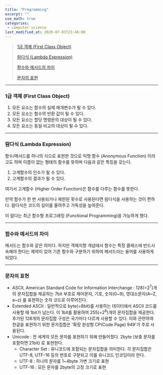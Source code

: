 ```yaml
---
title: "Programming"
excerpt: ""
use_math: true
categories:
 - computer science
last_modified_at: 2020-07-03T23:46:00
---
```


> [1급 객체 (First Class Object)](#1급-객체-first-class-object)
>
> [람다식 (Lambda Expression)](#람다식-lambda-expression)
>
> [함수와 메서드의 차이](#함수와-메서드의-차이)
>
> [문자의 표현](#문자의-표현)

---

### 1급 객체 (First Class Object)

1. 모든 요소는 함수의 실제 매개변수가 될 수 있다.
2. 모든 요소는 함수의 반환 값이 될 수 있다.
3. 모든 요소는 할당 명령문의 대상이 될 수 있다.
4. 모든 요소는 동일 비교의 대상이 될 수 있다.

---

### 람다식 (Lambda Expression)

함수/메서드를 하나의 식으로 표현한 것으로 익명 함수 (Anonymous Function) 이라고도 하며 이름이 없는 형태의 함수를 뜻하며 다음과 같은 특징을 갖는다.

1. 고계함수의 인수가 될 수 있다.
2. 고계함수의 결과가 될 수 있다.

여기서 고계함수 (Higher Order Function)은 함수를 다루는 함수를 뜻한다.

만약 함수가 한 번 사용되거나 제한된 횟수로 사용된다면 람다식을 사용하는 것이 편하다. 람다식은 코드의 길이를 줄여주고 가독성을 높여준다.

이 람다는 최근 함수형 프로그래밍 (Functional Programming)을 가능하게 했다.

---

### 함수와 메서드의 차이

메서드는 함수와 같은 의미다. 하지만 객체지향 개념에서 함수는 특정 클래스에 반드시 속해야 한다는 제약이 있어 기존 함수와 구분하기 위하여 메서드라는 용어를 사용하게 되었다.

---

### 문자의 표현

- ASCII, American Standard Code for Information Interchange : 128(=$2^7$)개의 문자집합을 제공하는 7bit 부호로 제어문자, 기호, 숫자(0~9), 영대소문자(A~Z, a~z) 를 표현하는 숫자 코드로 이루어진다.
- Extended ASCII : 일반적으로 byte(=8bit)를 사용하는 데이터에서 ASCII 코드를 사용할 때 1bit가 남는다. 이 1bit를 활용하여 255(=$2^8$)개의 문자집합을 제공한다. 추가된 128개의 문자집합 구성은 국가마다 다르게 사용할 수 있다. 이와 관련하여 한글을 표현하기 위한 문자집합은 '확장 완성형 CP(Code Page) 949'가 주로 사용된다.
- Unicode : 전 세계의 모든 문자를 표현하기 위해 만들어졌다. 2byte (보충 문자를 포함하면 21bit) 로 표현한다.
  - Character Set : 유니코드에 포함되는 문자집합을 의미한다. 각 문자집합은 UTF-8, UTF-16 등의 번호로 구분되고 이를 유니코드 인코딩이라 한다.
  - UTF-8 : 하나의 문자를 1~4byte 가변 크기로 표현
  - UTF-16 : 모든 문자를 2byte의 고정 크기로 표현

